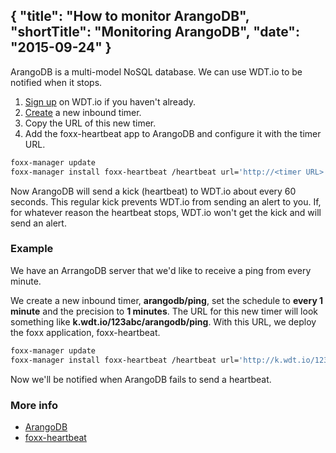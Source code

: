 {
  "title": "How to monitor ArangoDB",
  "shortTitle": "Monitoring ArangoDB",
  "date": "2015-09-24"
}
---
ArangoDB is a multi-model NoSQL database. We can use WDT.io to be notified when it stops.

1. [Sign up](https://wdt.io/signup) on WDT.io if you haven't already.
2. [Create](inbound_timer.html) a new inbound timer.
3. Copy the URL of this new timer.
4. Add the foxx-heartbeat app to ArangoDB and configure it with the timer URL.

```bash
foxx-manager update
foxx-manager install foxx-heartbeat /heartbeat url='http://<timer URL>' interval=<interval in seconds>
```

Now ArangoDB will send a kick (heartbeat) to WDT.io about every 60 seconds. This regular kick prevents WDT.io from sending an alert to you. If, for whatever reason the heartbeat stops, WDT.io won't get the kick and will send an alert.


### Example

We have an ArrangoDB server that we'd like to receive a ping from every minute.

We create a new inbound timer, **arangodb/ping**, set the schedule to **every 1 minute** and the precision to **1 minutes**.  The URL for this new timer will look something like **k.wdt.io/123abc/arangodb/ping**. With this URL, we deploy the foxx application, foxx-heartbeat.

```bash
foxx-manager update
foxx-manager install foxx-heartbeat /heartbeat url='http://k.wdt.io/123abc/arangodb/ping' interval=60
```

Now we'll be notified when ArangoDB fails to send a heartbeat.

### More info

- [ArangoDB](https://www.arangodb.com)
- [foxx-heartbeat](https://github.com/pekeler/foxx-heartbeat)
